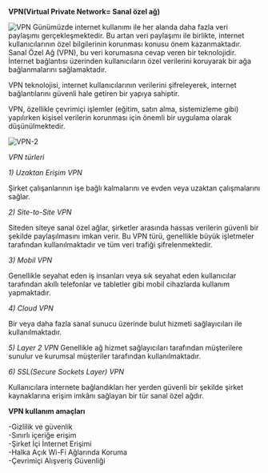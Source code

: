 **VPN(Virtual Private Network= Sanal özel ağ)**

![VPN](https://github.com/user-attachments/assets/a3a88a72-b6c0-42da-b11d-41c88cd3dadc)
Günümüzde internet kullanımı ile  her alanda daha fazla veri paylaşımı gerçekleşmektedir. Bu artan veri paylaşımı ile birlikte, internet kullanıcılarının özel bilgilerinin korunması konusu  önem kazanmaktadır. Sanal Özel Ağ (VPN), bu veri korumasına cevap veren bir teknolojidir. İnternet bağlantısı üzerinden kullanıcıların özel verilerini koruyarak bir ağa bağlanmalarını sağlamaktadır. 

VPN teknolojisi, internet kullanıcılarının verilerini şifreleyerek, internet bağlantılarını güvenli hale getiren bir yapıya sahiptir.

VPN, özellikle çevrimiçi işlemler (eğitim, satın alma, sistemizleme gibi) yapılırken kişisel verilerin korunması için önemli bir uygulama olarak düşünülmektedir. 

![VPN-2](https://github.com/user-attachments/assets/76c6305d-7fef-4e76-80ef-b4228093f14a)

*VPN türleri*

*1) Uzaktan Erişim VPN*

Şirket çalışanlarının işe bağlı kalmalarını ve evden veya uzaktan çalışmalarını sağlar.

*2) Site-to-Site VPN*

Siteden siteye sanal özel ağlar, şirketler arasında hassas verilerin güvenli bir şekilde paylaşılmasını imkan verir. Bu VPN türü, genellikle büyük işletmeler tarafından kullanılmaktadır ve tüm veri trafiği şifrelenmektedir.

*3) Mobil VPN*

Genellikle seyahat eden iş insanları veya sık seyahat eden kullanıcılar tarafından akıllı telefonlar ve tabletler gibi mobil cihazlarda kullanım yapmaktadır.

*4) Cloud VPN*

Bir veya daha fazla sanal sunucu üzerinde bulut hizmeti sağlayıcıları ile kullanılmaktadır.

*5) Layer 2 VPN*
Genellikle ağ hizmet sağlayıcıları tarafından müşterilere sunulur ve kurumsal müşteriler tarafından kullanılmaktadır.

*6) SSL(Secure Sockets Layer) VPN*

Kullanıcılara internete bağlandıkları her yerden güvenli bir şekilde şirket kaynaklarına erişim imkânı sağlayan bir tür sanal özel ağdır.

**VPN kullanım amaçları**

-Gizlilik ve güvenlik <br/>
-Sınırlı içeriğe erişim <br/>
-Şirket İçi İnternet Erişimi  <br/>
-Halka Açık Wi-Fi Ağlarında Koruma    <br/>
-Çevrimiçi Alışveriş Güvenliği   <br/>

